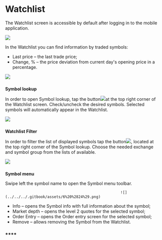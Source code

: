 # Watchlist

The Watchlist screen is accessible by default after logging in to the mobile application.

![](../../../.gitbook/assets/1%20%2813%29.png)

In the Watchlist you can find information by traded symbols:

* Last price – the last trade price;
* Change, % – the price deviation from current day's opening price in a percentage.

![](../../../.gitbook/assets/2%20%2812%29.png)

### **Symbol lookup** 

In order to open Symbol lookup, tap the button![](../../../.gitbook/assets/add%20%281%29.jpg)at the top right corner of the Watchlist screen. Check/uncheck the desired symbols. Selected symbols will automatically appear in the Watchlist.

![](../../../.gitbook/assets/4%20%2813%29.png)

### **Watchlist Filter** 

In order to filter the list of displayed symbols tap the button![](../../../.gitbook/assets/filter.jpg), located at the top right corner of the Symbol lookup. Choose the needed exchange and symbol group from the lists of available.

![](../../../.gitbook/assets/5%20%2825%29.png)

### **Symbol menu**

Swipe left the symbol name to open the Symbol menu toolbar. 

                                                        ![](../../../.gitbook/assets/6%20%2824%29.png) 

* Info – opens the Symbol info with full information about the symbol;
* Market depth – opens the level 2 quotes for the selected symbol;
* Order Entry – opens the Order entry screen for the selected symbol;
* Remove – allows removing the Symbol from the Watchlist.

### \*\*\*\*

